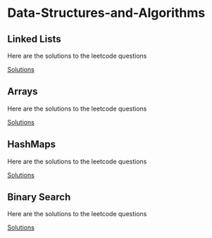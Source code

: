 # Data-Structures-and-Algorithms

## Linked Lists
Here are the solutions to the leetcode questions


[Solutions](https://github.com/VaibhavS0710/Data-Structures-and-Algorithms/tree/main/Binary%20Search)


## Arrays
Here are the solutions to the leetcode questions


[Solutions](https://github.com/Pragni24/Data-Structures-and-Algorithms/tree/main/Arrays)


## HashMaps
Here are the solutions to the leetcode questions


[Solutions](https://github.com/VaibhavS0710/Data-Structures-and-Algorithms/tree/main/Hashmap)


## Binary Search
Here are the solutions to the leetcode questions


[Solutions](https://github.com/VaibhavS0710/Data-Structures-and-Algorithms/tree/main/Binary%20Search)
